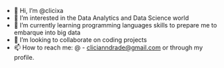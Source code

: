 - 👋 Hi, I’m @clicixa
- 👀 I’m interested in the Data Analytics and Data Science world
- 🌱 I’m currently learning programming languages skills to prepare me to embarque into big data
- 💞️ I’m looking to collaborate on coding projects
- 📫 How to reach me: @ - clicianndrade@gmail.com or through my profile.

<!---
clicixa/clicixa is a ✨ special ✨ repository because its `README.md` (this file) appears on your GitHub profile.
You can click the Preview link to take a look at your changes.
--->
